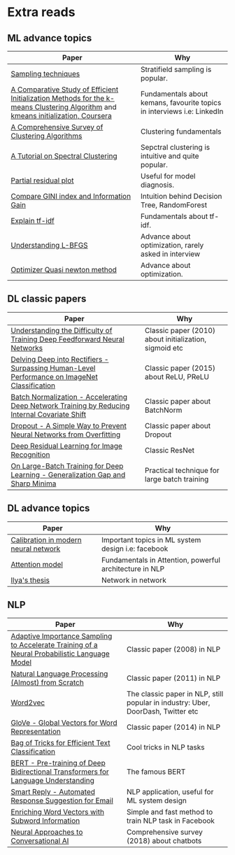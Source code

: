 # Extra reads	
## ML advance topics
| Paper | Why |
| ------------- | ------------- |
| [Sampling techniques](https://towardsdatascience.com/sampling-techniques-a4e34111d808) | Stratifield sampling is popular. |
| [A Comparative Study of Efficient Initialization Methods for the k-means Clustering Algorithm](https://arxiv.org/pdf/1209.1960.pdf) and [kmeans initialization, Coursera](https://www.coursera.org/lecture/cluster-analysis/3-3-initialization-of-k-means-clustering-bPyBl)| Fundamentals about kemans, favourite topics in interviews i.e: LinkedIn|
| [A Comprehensive Survey of Clustering Algorithms](https://link.springer.com/content/pdf/10.1007/s40745-015-0040-1.pdf) | Clustering fundamentals |
| [A Tutorial on Spectral Clustering](https://arxiv.org/pdf/0711.0189.pdf)| Sepctral clustering is intuitive and quite popular. |
| [Partial residual plot](https://en.wikipedia.org/wiki/Partial_residual_plot) | Useful for model diagnosis. |
| [Compare GINI index and Information Gain](https://www.unine.ch/files/live/sites/imi/files/shared/documents/papers/Gini_index_fulltext.pdf) | Intuition behind Decision Tree, RandomForest |
| [Explain tf-idf](http://citeseerx.ist.psu.edu/viewdoc/download?doi=10.1.1.97.7340&rep=rep1&type=pdf) | Fundamentals about tf-idf. |
| [Understanding L-BFGS](https://aria42.com/blog/2014/12/understanding-lbfgs) | Advance about optimization, rarely asked in interview |
| [Optimizer Quasi newton method](http://www.seas.ucla.edu/~vandenbe/236C/lectures/qnewton.pdf) | Advance about optimization. |


## DL classic papers
| Paper | Why |
| ------------- | ------------- |
| [Understanding the Difficulty of Training Deep Feedforward Neural Networks](http://proceedings.mlr.press/v9/glorot10a/glorot10a.pdf) | Classic paper (2010) about initialization, sigmoid etc |
| [Delving Deep into Rectifiers - Surpassing Human-Level Performance on ImageNet Classification](https://www.cv-foundation.org/openaccess/content_iccv_2015/papers/He_Delving_Deep_into_ICCV_2015_paper.pdf) | Classic paper (2015) about ReLU, PReLU|
| [Batch Normalization - Accelerating Deep Network Training by Reducing Internal Covariate Shift](https://arxiv.org/pdf/1502.03167.pdf%20http://arxiv.org/abs/1502.03167.pdf) | Classic paper about BatchNorm |
| [Dropout - A Simple Way to Prevent Neural Networks from Overfitting](https://www.jmlr.org/papers/volume15/srivastava14a/srivastava14a.pdf) | Classic paper about Dropout |
| [Deep Residual Learning for Image Recognition](https://openaccess.thecvf.com/content_cvpr_2016/papers/He_Deep_Residual_Learning_CVPR_2016_paper.pdf) | Classic ResNet |
| [On Large-Batch Training for Deep Learning - Generalization Gap and Sharp Minima](https://arxiv.org/pdf/1609.04836.pdf,) | Practical technique for large batch training |


## DL advance topics
| Paper | Why |
| ------------- | ------------- |
| [Calibration in modern neural network](https://arxiv.org/pdf/1706.04599.pdf) | Important topics in ML system design i.e: facebook |
| [Attention model](https://www.youtube.com/watch?v=quoGRI-1l0A&list=RDCMUCcIXc5mJsHVYTZR1maL5l9w&index=2) | Fundamentals in Attention, powerful architecture in NLP |
| [Ilya's thesis](https://www.cs.utoronto.ca/~ilya/pubs/ilya_sutskever_phd_thesis.pdf) | Network in network |


## NLP
| Paper | Why |
| ------------- | ------------- |
| [Adaptive Importance Sampling to Accelerate Training of a Neural Probabilistic Language Model](https://wiki.inf.ed.ac.uk/twiki/pub/CSTR/ListenSemester2_2009_10/4443871.pdf) | Classic paper (2008) in NLP |
| [Natural Language Processing (Almost) from Scratch](https://www.jmlr.org/papers/volume12/collobert11a/collobert11a.pdf) | Classic paper (2011) in NLP |
| [Word2vec](https://papers.nips.cc/paper/5021-distributed-representations-of-words-and-phrases-and-their-compositionality.pdf) | The classic paper in NLP, still popular in industry: Uber, DoorDash, Twitter etc |
| [GloVe - Global Vectors for Word Representation](https://www.aclweb.org/anthology/D14-1162.pdf) | Classic paper (2014) in NLP |
| [Bag of Tricks for Efficient Text Classification](https://arxiv.org/pdf/1607.01759.pdf) | Cool tricks in NLP tasks |
| [BERT - Pre-training of Deep Bidirectional Transformers for Language Understanding](https://arxiv.org/pdf/1810.04805.pdf) | The famous BERT |
| [Smart Reply - Automated Response Suggestion for Email](https://arxiv.org/pdf/1606.04870.pdf) | NLP application, useful for ML system design |
| [Enriching Word Vectors with Subword Information](https://www.mitpressjournals.org/doi/pdfplus/10.1162/tacl_a_00051) | Simple and fast method to train NLP task in Facebook|
| [Neural Approaches to Conversational AI](https://arxiv.org/pdf/1809.08267.pdf) | Comprehensive survey (2018) about chatbots|
